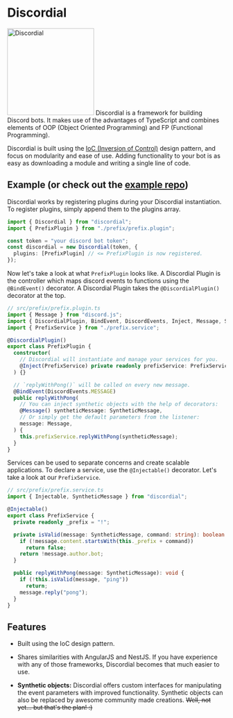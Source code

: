 # Discordial
<img src="https://i.imgur.com/AR37Vu4.png" alt="Discordial" height="200px" >
Discordial is a framework for building Discord bots. It makes use of the advantages of TypeScript and combines elements of OOP (Object Oriented Programming) and FP (Functional Programming).

Discordial is built using the [IoC (Inversion of Control)](https://en.wikipedia.org/wiki/Inversion_of_control) design pattern, and focus on modularity and ease of use. Adding functionality to your bot is as easy as downloading a module and writing a single line of code.

## Example (or check out the [example repo](https://github.com/marceloclp/discordial-example))
Discordial works by registering plugins during your Discordial instantiation. To register plugins, simply append them to the plugins array.
```ts
import { Discordial } from "discordial";
import { PrefixPlugin } from "./prefix/prefix.plugin";

const token = "your discord bot token";
const discordial = new Discordial(token, {
  plugins: [PrefixPlugin] // <= PrefixPlugin is now registered.
});
```

Now let's take a look at what `PrefixPlugin` looks like. A Discordial Plugin is the controller which maps discord events to functions using the `@BindEvent()` decorator. A Discordial Plugin takes the `@DiscordialPlugin()` decorator at the top.
```ts
// src/prefix/prefix.plugin.ts
import { Message } from "discord.js";
import { DiscordialPlugin, BindEvent, DiscordEvents, Inject, Message, SyntheticMessage } from "discordial";
import { PrefixService } from "./prefix.service";

@DiscordialPlugin()
export class PrefixPlugin {
  constructor(
    // Discordial will instantiate and manage your services for you.
    @Inject(PrefixService) private readonly prefixService: PrefixService,
  ) {}

  // `replyWithPong()` will be called on every new message.
  @BindEvent(DiscordEvents.MESSAGE)
  public replyWithPong(
    // You can inject synthetic objects with the help of decorators:
    @Message() syntheticMessage: SyntheticMessage,
    // Or simply get the default parameters from the listener:
    message: Message,
  ) {
    this.prefixService.replyWithPong(syntheticMessage);
  }
}
```

Services can be used to separate concerns and create scalable applications. To declare a service, use the `@Injectable()` decorator. Let's take a look at our `PrefixService`.
```ts
// src/prefix/prefix.service.ts
import { Injectable, SyntheticMessage } from "discordial";

@Injectable()
export class PrefixService {
  private readonly _prefix = "!";

  private isValid(message: SyntheticMessage, command: string): boolean {
    if (!message.content.startsWith(this._prefix + command))
      return false;
    return !message.author.bot;
  }

  public replyWithPong(message: SyntheticMessage): void {
    if (!this.isValid(message, "ping"))
      return;
    message.reply("pong");
  }
}
```

## Features

* Built using the IoC design pattern.

* Shares similarities with AngularJS and NestJS. If you have experience with any of those frameworks, Discordial becomes that much easier to use.

* **Synthetic objects:** Discordial offers custom interfaces for manipulating the event parameters with improved functionality. Synthetic objects can also be replaced by awesome community made creations. ~~Well, not yet... but that's the plan! :)~~
